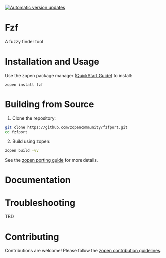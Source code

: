[![Automatic version updates](https://github.com/ZOSOpenTools/fzfport/actions/workflows/bump.yml/badge.svg)](https://github.com/ZOSOpenTools/fzfport/actions/workflows/bump.yml)

# Fzf

A fuzzy finder tool

# Installation and Usage

Use the zopen package manager ([QuickStart Guide](https://zopen.community/#/Guides/QuickStart)) to install:
```bash
zopen install fzf
```

# Building from Source

1. Clone the repository:
```bash
git clone https://github.com/zopencommunity/fzfport.git
cd fzfport
```
2. Build using zopen:
```bash
zopen build -vv
```

See the [zopen porting guide](https://zopen.community/#/Guides/Porting) for more details.

# Documentation


# Troubleshooting
TBD

# Contributing
Contributions are welcome! Please follow the [zopen contribution guidelines](https://github.com/zopencommunity/meta/blob/main/CONTRIBUTING.md).
